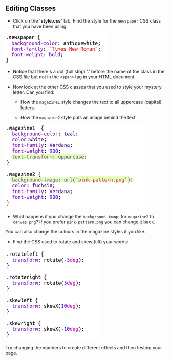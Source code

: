 ## Editing Classes

+ Click on the **'style.css'** tab. Find the style for the `newspaper` CSS class that you have been using.

![スクリーンショット](images/letter-newspaper.png)

+ Notice that there's a dot (full stop) '.' before the name of the class in the CSS file but not in the `<span>` tag in your HTML document.

+ Now look at the other CSS classes that you used to style your mystery letter. Can you find:
    
    + How the `magazine1` style changes the text to all uppercase (capital) letters.
    
    + How the `magazine2` style puts an image behind the text.

![スクリーンショット](images/letter-magazines.png)

+ What happens if you change the `background-image` for `magazine2` to `canvas.png`? If you prefer `pink-pattern.png` you can change it back. 

You can also change the colours in the magazine styles if you like.

+ Find the CSS used to rotate and skew (tilt) your words:

![スクリーンショット](images/letter-rotate-skew.png)

Try changing the numbers to create different effects and then testing your page.